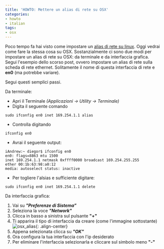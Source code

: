 ```yaml
---
title: 'HOWTO: Mettere un alias di rete su OSX'
categories:
- howto
- italian
tags:
- osx
---
```

Poco tempo fa hai visto come impostare un [alias di rete su
linux]({{site.url}}/2009/04/28/howto-mettere-un-alias-di-rete-su-linux/).
Oggi vedrai come fare la stessa cosa su OSX. Sostanzialmente ci sono
due modi per impostare un alias di rete su OSX: da terminale e da interfaccia
grafica.  
Segui l'esempio dello scorso post, ovvero impostare un alias di rete sulla
scheda di rete ethernet. Solitamente il nome di questa interfaccia di rete e
**en0** (ma potrebbe variare).

Segui questi semplici passi.

Da terminale:

* Apri il Terminale _(Applicazioni -> Utility -> Terminale)_
* Digita il seguente comando

```    
sudo ifconfig en0 inet 169.254.1.1 alias
```

* Controlla digitando

```    
ifconfig en0
```

* Avrai il seguente output:

```    
iAndrew:~ diegor$ ifconfig en0      
en0: flags=8863 mtu 1500  
inet 169.254.1.1 netmask 0xffff0000 broadcast 169.254.255.255  
ether 00:1b:63:98:a0:12  
media: autoselect status: inactive
```

* Per togliere l'alsias e sufficiente digitare:

```    
sudo ifconfig en0 inet 169.254.1.1 delete
```

Da interfaccia grafica:

1. Vai su _**"Preferenze di Sistema"**_
2. Seleziona la voce **_"Network"_**
3. Clicca in basso a sinistra sul pulsante **"+"**
4. Ti apparira il tipo di interfaccia da creare (come l'immagine sottostante)
    ![osx_alias]({{site.url}}/images/osx_alias.png){: .align-center}
5. Appena selezionata clicca su **_"OK"_**
6. Ora configura la tua interfaccia con l'ip desiderato
7. Per eliminare l'interfaccia selezionarla e cliccare sul simbolo meno **"-"**
  


